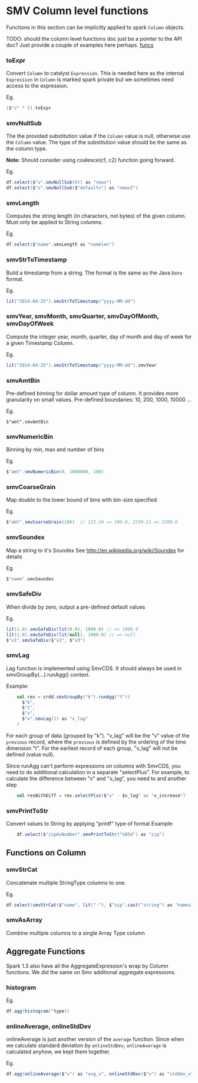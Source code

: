 # SMV Column level functions

Functions in this section can be implicitly applied to spark `Column` objects.

TODO: should the column level functions doc just be a pointer to the API doc? Just provide a couple of examples here perhaps. [funcs](http://tresamigossd.github.io/SMV/scaladocs/index.html#org.tresamigos.smv.ColumnHelper)

### toExpr
Convert `Column` to catalyst `Expression`.  This is needed here as the internal `Expression` in `Column` is marked spark private but we sometimes need access to the expression.

Eg.
```scala
($"v" * 5).toExpr
```

### smvNullSub
The the provided substitution value if the `Column` value is null, otherwise use the `Column` value.
The type of the substitution value should be the same as the column type.

**Note:** Should consider using coalesce(c1, c2) function going forward.

Eg.
```scala
df.select($"v".smvNullSub(0)) as "newv")
df.select($"v".smvNullSub($"defaultv") as "newv2")
```

### smvLength
Computes the string length (in characters, not bytes) of the given column.  Must only be applied to String columns.

Eg.
```scala
df.select($"name".smvLength as "namelen")
```

### smvStrToTimestamp
Build a timestamp from a string.  The format is the same as the Java `Date` format.

Eg.
```scala
lit("2014-04-25").smvStrToTimestamp("yyyy-MM-dd")
```

### smvYear, smvMonth, smvQuarter, smvDayOfMonth, smvDayOfWeek
Compute the integer year, month, quarter, day of month and day of week for a given Timestamp Column.

Eg.
```scala
lit("2014-04-25").smvStrToTimestamp("yyyy-MM-dd").smvYear
```

### smvAmtBin
Pre-defined binning for dollar amount type of column. It provides more granularity on small values.
Pre-defined boundaries: 10, 200, 1000, 10000 ...

Eg.
```
$"amt".smvAmtBin
```

### smvNumericBin
Binning by min, max and number of bins

Eg.
```scala
$"amt".smvNumericBin(0, 1000000, 100)
```

### smvCoarseGrain
Map double to the lower bound of bins with bin-size specified

Eg.
```scala
$"amt".smvCoarseGrain(100)  // 122.34 => 100.0, 2230.21 => 2200.0
```

### smvSoundex
Map a string to it's Soundex
See http://en.wikipedia.org/wiki/Soundex for details

Eg.
```scala
$"name".smvSoundex
```

### smvSafeDiv
When divide by zero, output a pre-defined default values

Eg.
```scala
lit(1.0).smvSafeDiv(lit(0.0), 1000.0) // => 1000.0
lit(1.0).smvSafeDiv(lit(null), 1000.0) // => null
$"v1".smvSafeDiv($"v2", $"v3")
```

### smvLag
Lag function is implemented using SmvCDS. It should always be used in smvGroupBy(...).runAgg() context.

Example:
```scala
    val res = srdd.smvGroupBy("k").runAgg("t")(
      $"k",
      $"t",
      $"v",
      $"v".smvLag(1) as "v_lag"
    )
```
For each group of data (grouped by "k"). "v_lag" will be the "v" value of the `previous` record, where the `previous` is defined by the ordering of the time dimension "t". For the earliest record of each group, "v_lag" will not be defined (value null).

Since runAgg can't perform expressions on columns with SmvCDS, you need to do additional
calculation in a separate "selectPlus". For example, to calculate the difference between
"v" and "v_lag", you need to and another step

```scala
    val resWithDiff = res.selectPlus($"v" - $v_lag" as "v_increase")
```

### smvPrintToStr
 Convert values to String by applying "printf" type of format
 Example:
 ```scala
     df.select($"zipAsNumber".smvPrintToStr("%05d") as "zip")
 ```

## Functions on Column

### smvStrCat
Concatenate multiple StringType columns to one.

Eg.
```scala
df.select(smvStrCat($"name", lit("-"), $"zip".cast("string") as "namezip")
```

### smvAsArray
Combine multiple columns to a single Array Type column

## Aggregate Functions

Spark 1.3 also have all the AggregateExpression's wrap by Column functions. We did the same on
Smv additional aggregate expressions.

### histogram
Eg.
```scala
df.agg(histogram('type))
```

### onlineAverage, onlineStdDev

onlineAverage is just another version of the ```average``` function. Since when we calculate standard deviation
by ```onlineStdDev```, ```onlineAverage``` is calculated anyhow, we kept them together.

Eg.
```scala
df.agg(onlineAverage($"v") as "avg_v", onlineStdDev($"v") as "stddev_v")
```
